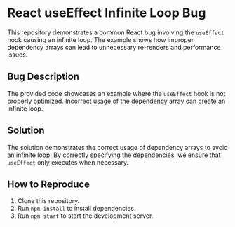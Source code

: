 # React useEffect Infinite Loop Bug

This repository demonstrates a common React bug involving the `useEffect` hook causing an infinite loop.  The example shows how improper dependency arrays can lead to unnecessary re-renders and performance issues.

## Bug Description
The provided code showcases an example where the `useEffect` hook is not properly optimized.  Incorrect usage of the dependency array can create an infinite loop.

## Solution
The solution demonstrates the correct usage of dependency arrays to avoid an infinite loop.  By correctly specifying the dependencies, we ensure that `useEffect` only executes when necessary.

## How to Reproduce
1. Clone this repository.
2. Run `npm install` to install dependencies.
3. Run `npm start` to start the development server.